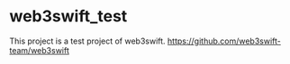 # web3swift_test

This project is a test project of web3swift.
https://github.com/web3swift-team/web3swift